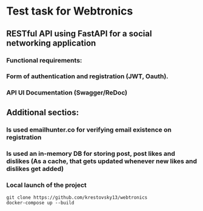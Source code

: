 # Test task for Webtronics
## RESTful API using FastAPI for a social networking application
### Functional requirements:
### Form of authentication and registration (JWT, Oauth).
### API UI Documentation (Swagger/ReDoc)

## Additional sectios:
### Is used emailhunter.co for verifying email existence on registration
### Is used an in-memory DB for storing post, post likes and dislikes (As a cache, that gets updated whenever new likes and dislikes get added) 

### Local launch of the project
```
git clone https://github.com/krestovsky13/webtronics
docker-compose up --build
```
